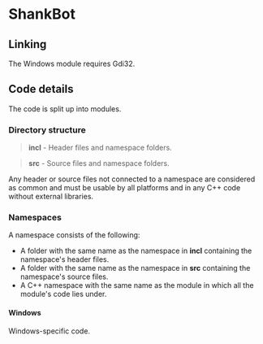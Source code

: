 # ShankBot

## Linking
The Windows module requires Gdi32.


## Code details
The code is split up into modules.

### Directory structure
> **incl** - Header files and namespace folders.

> **src** - Source files and namespace folders.

Any header or source files not connected to a namespace are considered as common and must be usable by all platforms and in any C++ code without external libraries.

### Namespaces
A namespace consists of the following:
* A folder with the same name as the namespace in **incl** containing the namespace's header files.
* A folder with the same name as the namespace in **src** containing the namespace's source files.
* A C++ namespace with the same name as the module in which all the module's code lies under.


#### Windows
Windows-specific code.